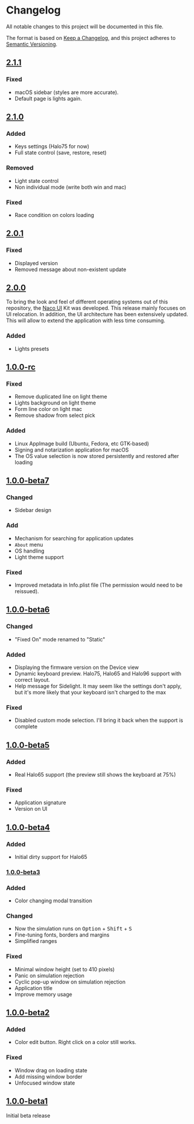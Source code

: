 # Changelog

All notable changes to this project will be documented in this file.

The format is based on [Keep a Changelog][],
and this project adheres to [Semantic Versioning][].

## [2.1.1]

### Fixed

- macOS sidebar (styles are more accurate).
- Default page is lights again.

## [2.1.0]

### Added

* Keys settings (Halo75 for now)
* Full state control (save, restore, reset)

### Removed

* Light state control
* Non individual mode (write both win and mac)

### Fixed

* Race condition on colors loading

## [2.0.1]

### Fixed

* Displayed version
* Removed message about non-existent update

## [2.0.0]

To bring the look and feel of different operating systems out of this repository, the [Naco UI](https://naco.myrt.co/) Kit was developed. This release mainly focuses on UI relocation. In addition, the UI architecture has been extensively updated. This will allow to extend the application with less time consuming.

### Added

* Lights presets

## [1.0.0-rc]

### Fixed

* Remove duplicated line on light theme
* Lights background on light theme
* Form line color on light mac
* Remove shadow from select pick

### Added

* Linux AppImage build (Ubuntu, Fedora, etc GTK-based)
* Signing and notarization application for macOS
* The OS value selection is now stored persistently and restored after loading

## [1.0.0-beta7]

### Changed

* Sidebar design

### Add

* Mechanism for searching for application updates
* `About` menu
* OS handling
* Light theme support

### Fixed

* Improved metadata in Info.plist file (The permission would need to be reissued).

## [1.0.0-beta6]

### Changed

* "Fixed On" mode renamed to "Static"

### Added

* Displaying the firmware version on the Device view
* Dynamic keyboard preview. Halo75, Halo65 and Halo96 support with correct layout.
* Help message for Sidelight. It may seem like the settings don't apply, but it's more likely that your keyboard isn't charged to the max

### Fixed

* Disabled custom mode selection. I'll bring it back when the support is complete

## [1.0.0-beta5]

### Added

* Real Halo65 support (the preview still shows the keyboard at 75%)

### Fixed

* Application signature
* Version on UI

## [1.0.0-beta4]

### Added

* Initial dirty support for Halo65

### [1.0.0-beta3]

### Added

* Color changing modal transition

### Changed

* Now the simulation runs on <kbd>Option</kbd> + <kbd>Shift</kbd> + <kbd>S</kbd>
* Fine-tuning fonts, borders and margins
* Simplified ranges

### Fixed

* Minimal window height (set to 410 pixels)
* Panic on simulation rejection
* Cyclic pop-up window on simulation rejection
* Application title
* Improve memory usage

## [1.0.0-beta2]

### Added

* Color edit button. Right click on a color still works.

### Fixed

* Window drag on loading state
* Add missing window border
* Unfocused window state

## [1.0.0-beta1]

Initial beta release

[keep a changelog]: https://keepachangelog.com/en/1.0.0/
[semantic versioning]: https://semver.org/spec/v2.0.0.html
[1.0.0-beta1]: https://github.com/mishamyrt/Nuga/releases/tag/v1.0.0-beta1
[1.0.0-beta2]: https://github.com/mishamyrt/Nuga/releases/tag/v1.0.0-beta2
[1.0.0-beta3]: https://github.com/mishamyrt/Nuga/releases/tag/v1.0.0-beta3
[1.0.0-beta4]: https://github.com/mishamyrt/Nuga/releases/tag/v1.0.0-beta4
[1.0.0-beta5]: https://github.com/mishamyrt/Nuga/releases/tag/v1.0.0-beta5
[1.0.0-beta6]: https://github.com/mishamyrt/Nuga/releases/tag/v1.0.0-beta6
[1.0.0-beta7]: https://github.com/mishamyrt/Nuga/releases/tag/v1.0.0-beta7
[1.0.0-rc]: https://github.com/mishamyrt/Nuga/releases/tag/v1.0.0-rc
[2.0.0]: https://github.com/mishamyrt/Nuga/releases/tag/v2.0.0
[2.0.1]: https://github.com/mishamyrt/Nuga/releases/tag/v2.0.1
[2.1.0]: https://github.com/mishamyrt/Nuga/releases/tag/v2.1.0
[2.1.1]: https://github.com/mishamyrt/Nuga/releases/tag/v2.1.1
